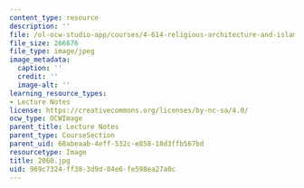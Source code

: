 ```yaml
---
content_type: resource
description: ''
file: /ol-ocw-studio-app/courses/4-614-religious-architecture-and-islamic-cultures-fall-2002/969c7324ff383d9d04e6fe598ea27a0c_2060.jpg
file_size: 266676
file_type: image/jpeg
image_metadata:
  caption: ''
  credit: ''
  image-alt: ''
learning_resource_types:
- Lecture Notes
license: https://creativecommons.org/licenses/by-nc-sa/4.0/
ocw_type: OCWImage
parent_title: Lecture Notes
parent_type: CourseSection
parent_uid: 68abeaab-4eff-532c-e858-18d3ffb567bd
resourcetype: Image
title: 2060.jpg
uid: 969c7324-ff38-3d9d-04e6-fe598ea27a0c
---
```

